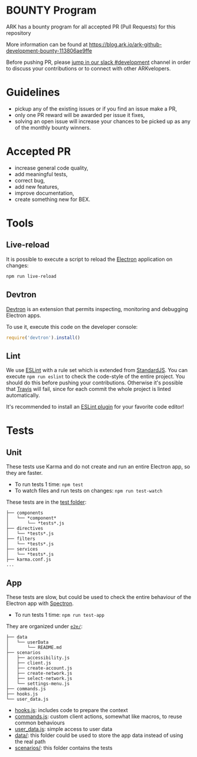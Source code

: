 # BOUNTY Program
ARK has a bounty program for all accepted PR (Pull Requests) for this repository

More information can be found at https://blog.ark.io/ark-github-development-bounty-113806ae9ffe

Before pushing PR, please [jump in our slack #development](https://ark.io/slack) channel in order to discuss your contributions or to connect with other ARKvelopers.

# Guidelines
 - pickup any of the existing issues or if you find an issue make a PR,
 - only one PR reward will be awarded per issue it fixes,
 - solving an open issue will increase your chances to be picked up as any of the monthly bounty winners.

# Accepted PR
 - increase general code quality,
 - add meaningful tests,
 - correct bug,
 - add new features,
 - improve documentation,
 - create something new for BEX.

# Tools

## Live-reload
It is possible to execute a script to reload the [Electron](https://electron.atom.io/) application on changes:
```bash
npm run live-reload
```

## Devtron
[Devtron](https://github.com/electron/devtron) is an extension that permits inspecting, monitoring and debugging Electron apps.

To use it, execute this code on the developer console:
```js
require('devtron').install()
```

## Lint
We use [ESLint](https://eslint.org/) with a rule set which is extended from [StandardJS](https://standardjs.com/).
You can execute `npm run eslint` to check the code-style of the entire project. You should do this before pushing your contributions. Otherwise it's possible that [Travis](https://travis-ci.org) will fail, since for each commit the whole project is linted automatically.

It's recommended to install an [ESLint plugin](https://eslint.org/docs/user-guide/integrations) for your favorite code editor!

# Tests

## Unit
These tests use Karma and do not create and run an entire Electron app, so they are faster.

 - To run tests 1 time: `npm test`
 - To watch files and run tests on changes: `npm run test-watch`

These tests are in the [test folder](https://github.com/benchcore/bench-wallet/tree/master/test):

```
├── components
│   └── *component*
│       └── *tests*.js
├── directives
│   └── *tests*.js
├── filters
│   └── *tests*.js
├── services
│   └── *tests*.js
├── karma.conf.js
...
```

## App
These tests are slow, but could be used to check the entire behaviour of the Electron app with [Spectron](https://electron.atom.io/spectron/).

 - To run tests 1 time: `npm run test-app`

They are organized under [`e2e/`](https://github.com/benchcore/bench-wallet/tree/master/test/e2e):

```
├── data
│   └── userData
│       └── README.md
├── scenarios
│   ├── accessibility.js
│   ├── client.js
│   ├── create-account.js
│   ├── create-network.js
│   ├── select-network.js
│   └── settings-menu.js
├── commands.js
├── hooks.js
└── user_data.js
```

 - [hooks.js](https://github.com/benchcore/bench-wallet/tree/master/test/e2e/hooks.js): includes code to prepare the context
 - [commands.js](https://github.com/benchcore/bench-wallet/tree/master/test/e2e/commands.js): custom client actions, somewhat like macros, to reuse common behaviours
 - [user_data.js](https://github.com/benchcore/bench-wallet/tree/master/test/e2e/user_data.js): simple access to user data
 - [data/](https://github.com/benchcore/bench-wallet/tree/master/test/e2e/data/): this folder could be used to store the app data instead of using the real path
 - [scenarios/](https://github.com/benchcore/bench-wallet/tree/master/test/e2e/scenarios/): this folder contains the tests
